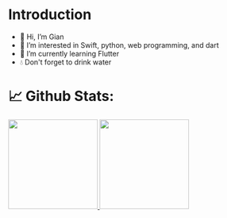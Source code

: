 # Introduction
- 👋 Hi, I’m Gian
- 👀 I’m interested in Swift, python, web programming, and dart
- 🌱 I’m currently learning Flutter
- 💧 Don't forget to drink water


# 📈 Github Stats:
<p align="left">
<a href="https://github.com/Gianhapri">
  <img height="180em" src="https://github-readme-stats-eight-theta.vercel.app/api?username=Gianhapri&show_icons=true&theme=algolia&include_all_commits=true&count_private=true"/>
  <img height="180em" src="https://github-readme-stats-eight-theta.vercel.app/api/top-langs/?username=Gianhapri&layout=compact&langs_count=8&theme=algolia"/>
</a>
</p>


<!---
Gianhapri/Gianhapri is a ✨ special ✨ repository because its `README.md` (this file) appears on your GitHub profile.
You can click the Preview link to take a look at your changes.
--->
